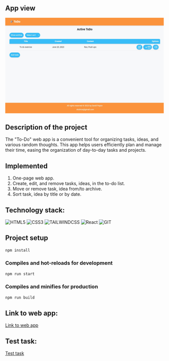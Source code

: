 ## App view

![Overview](./assets/overview.jpg)

## Description of the project

The "To-Do" web app is a convenient tool for organizing tasks, ideas, and various random thoughts. This app helps users efficiently plan and manage their time, easing the organization of day-to-day tasks and projects.

## Implemented

1. One-page web app.
2. Create, edit, and remove tasks, ideas, in the to-do list.
3. Move or remove task, idea from/to archive.
4. Sort task, idea by title or by date.

## Technology stack:

![HTML5](https://img.shields.io/badge/HTML5-E34F26?style=for-the-badge&logo=html5&logoColor=white)
![CSS3](https://img.shields.io/badge/CSS3-1572B6?style=for-the-badge&logo=css3&logoColor=white)
![TAILWINDCSS](https://img.shields.io/badge/tailwindcss-CC6699?style=for-the-badge&logoColor=white)
![React](https://img.shields.io/badge/React-20232A?style=for-the-badge&logo=react&logoColor=61DAFB)
![GIT](https://img.shields.io/badge/GIT-E44C30?style=for-the-badge&logo=git&logoColor=white)

## Project setup
```
npm install
```

### Compiles and hot-reloads for development
```
npm run start
```

### Compiles and minifies for production
```
npm run build
```

## Link to web app:

[Link to web app](https://test-task-to-do-vue-js.vercel.app/)

## Test task:

[Test task](https://docs.google.com/document/d/1TnLjxMGN1DgV6zUeT8KTiwBGZssgeuF2OaaqM9crgc4/edit?usp=sharing)







